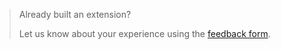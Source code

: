 > Already built an extension?
>
> Let us know about your experience using the [feedback form](https://docs.docker.com/feedback/extension/).